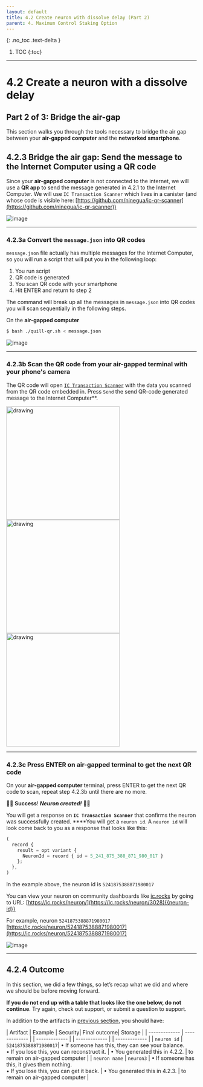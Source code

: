 ```yaml
---
layout: default
title: 4.2 Create neuron with dissolve delay (Part 2)
parent: 4. Maximum Control Staking Option
---
```


{: .no_toc .text-delta }

1. TOC
{:toc}

* * *
# 4.2 Create a **neuron** with a **dissolve delay** 
## Part 2 of 3: Bridge the air-gap


This section walks you through the tools necessary to bridge the air gap between your **air-gapped computer** and the **networked smartphone**.

## 4.2.3 Bridge the air gap: Send the message to the Internet Computer using a QR code

Since your **air-gapped computer** is not connected to the internet, we will use a **QR app** to send the message generated in 4.2.1 to the Internet Computer. We will use `IC Transaction Scanner` which lives in a canister (and whose code is visible here: [https://github.com/ninegua/ic-qr-scanner](https://github.com/ninegua/ic-qr-scanner))

![image](../assets/images/qr-code-scan-2.png)

* * *
### 4.2.3a Convert the `message.json` into QR codes

`message.json` file actually has multiple messages for the Internet Computer, so you will run a script that will put you in the following loop:

1. You run script
2. QR code is generated
3. You scan QR code with your smartphone
4. Hit ENTER and return to step 2

The command will break up all the messages in `message.json` into QR codes you will scan sequentially in the following steps.

On the **air-gapped computer**
```bash
$ bash ./quill-qr.sh < message.json
```

![image](../assets/images/qr-code-scan-3.png)

* * *
### 4.2.3b Scan the QR code from your air-gapped terminal with your phone's camera 

The QR code will open [`IC Transaction Scanner`](https://p5deo-6aaaa-aaaab-aaaxq-cai.raw.ic0.app/) with the data you scanned from the QR code embedded in. Press `Send` the send QR-code generated message to the Internet Computer**. 

<img src="../assets/images/qr-code-scan-from-phone.jpg" alt="drawing" width="300"/>

<img src="../assets/images/ic-transaction-scan.jpg" alt="drawing" width="300"/>

<img src="../assets/images/ic-transaction-scan-send.jpg" alt="drawing" width="300"/>




* * *
### 4.2.3c Press ENTER on air-gapped terminal to get the next QR code

On your **air-gapped computer** terminal, press ENTER to get the next QR code to scan, repeat step 4.2.3b until there are no more.

🎉🎉 **Success**! ***Neuron created!*** 🎉🎉

You will get a response on  **`IC Transaction Scanner`** that confirms the neuron was successfully created. ****You will get a `neuron id`. A `neuron id` will look come back to you as a response that looks like this:

```jsx
(
  record {
    result = opt variant {
      NeuronId = record { id = 5_241_875_388_871_980_017 }
    };
  },
)
```

In the example above, the neuron id is `5241875388871980017`

You can view your neuron on community dashboards like [ic.rocks](http://ic.rocks) by going to URL: [https://ic.rocks/neuron/](https://ic.rocks/neuron/3028){{neuron-id}}

For example, neuron `5241875388871980017` [https://ic.rocks/neuron/5241875388871980017](https://ic.rocks/neuron/5241875388871980017)

![image](../assets/images/ic-rocks-neuron.png)

* * *
## 4.2.4 Outcome

In this section, we did a few things, so let’s recap what we did and where we should be before moving forward.

**If you do not end up with a table that looks like the one below, do not continue**. Try again, check out support, or submit a question to support.

In addition to the artifacts in [previous section](../docs/4-maximum-control-staking-option/4-2-create-neuron-part-1.md), you should have:

| Artifact | Example | Security| Final outcome| Storage |
| ------------- | ------------- | | ------------- | | ------------- | | ------------- |
| `neuron id` | `5241875388871980017`| • If someone has this, they can see your balance.  <br /> • If you lose this, you can reconstruct it. | • You generated this in 4.2.2. | to remain on air-gapped computer |
| `neuron name` | `neuron3` | • If someone has this, it gives them nothing.<br /> • If you lose this, you can get it back. | • You generated this in 4.2.3. | to remain on air-gapped computer |
